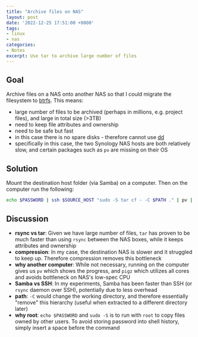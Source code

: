 ```yaml
---
title: "Archive files on NAS"
layout: post
date: '2022-12-25 17:51:00 +0800'
tags:
- linux
- nas
categories:
- Notes
excerpt: Use tar to archive large number of files
---
```


## Goal

Archive files on a NAS onto another NAS so that I could migrate the filesystem to [btrfs](https://www.synology.com/en-my/dsm/Btrfs). This means:

- large number of files to be archived (perhaps in millions, e.g. project files), and large in total size (>3TB)
- need to keep file attributes and ownership
- need to be safe but fast
- in this case there is no spare disks - therefore cannot use [dd](https://linuxhint.com/clone-disk-using-dd-linux/)
- specifically in this case, the two Synology NAS hosts are both relatively slow, and certain packages such as `pv` are missing on their OS

## Solution

Mount the destination host folder (via Samba) on a computer. Then on the computer run the following:

```bash
echo $PASSWORD | ssh $SOURCE_HOST "sudo -S tar cf - -C $PATH ." | pv | pigz | cat > $DEST_HOST
```

## Discussion

- __rsync vs tar__: Given we have large number of files, `tar` has proven to be much faster than using `rsync` between the NAS boxes, while it keeps attributes and ownership
- __compression__: In my case, the destination NAS is slower and it struggled to keep up. Therefore compression removes this bottleneck
- __why another computer__: While not necessary, running on the computer gives us `pv` which shows the progress, and `pigz` which utilizes all cores and avoids bottleneck on NAS's low-spec CPU
- __Samba vs SSH__: In my experiments, Samba has been faster than SSH (or `rsync` daemon over SSH), potentially due to less overhead
- __path__: `-C` would change the working directory, and therefore essentially "remove" this hierarchy (useful when extracted to a different directory later)
- __why root__: `echo $PASSWORD` and `sudo -S` is to run with `root` to copy files owned by other users. To avoid storing password into shell history, simply insert a space before the command
